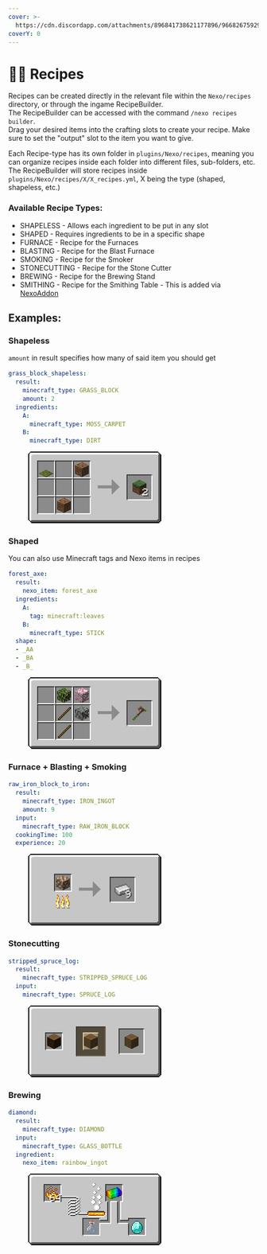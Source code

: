 ```yaml
---
cover: >-
  https://cdn.discordapp.com/attachments/896841738621177896/966826759293136996/unknown.png
coverY: 0
---
```


# 🧑‍🍳 Recipes

Recipes can be created directly in the relevant file within the `Nexo/recipes` directory, or through the ingame RecipeBuilder.\
The RecipeBuilder can be accessed with the command `/nexo recipes builder`.\
Drag your desired items into the crafting slots to create your recipe. Make sure to set the "output" slot to the item you want to give.

Each Recipe-type has its own folder in `plugins/Nexo/recipes`, meaning you can organize recipes inside each folder into different files, sub-folders, etc.\
The RecipeBuilder will store recipes inside `plugins/Nexo/recipes/X/X_recipes.yml`, X being the type (shaped, shapeless, etc.)

### Available Recipe Types:

* SHAPELESS - Allows each ingredient to be put in any slot
* SHAPED - Requires ingredients to be in a specific shape
* FURNACE - Recipe for the Furnaces
* BLASTING - Recipe for the Blast Furnace
* SMOKING - Recipe for the Smoker
* STONECUTTING - Recipe for the Stone Cutter
* BREWING - Recipe for the Brewing Stand
* SMITHING - Recipe for the Smithing Table - This is added via [NexoAddon](https://nexoaddon.gitbook.io/docs/recipes/smithing-recipe)

## Examples:

### Shapeless

`amount` in result specifies how many of said item you should get

```yaml
grass_block_shapeless:
  result:
    minecraft_type: GRASS_BLOCK
    amount: 2
  ingredients:
    A:
      minecraft_type: MOSS_CARPET
    B:
      minecraft_type: DIRT
```

<div align="left"><figure><img src="../.gitbook/assets/shapeless.png" alt=""><figcaption></figcaption></figure></div>

### Shaped

You can also use Minecraft tags and Nexo items in recipes

```yaml
forest_axe:
  result:
    nexo_item: forest_axe
  ingredients:
    A:
      tag: minecraft:leaves
    B:
      minecraft_type: STICK
  shape:
  - _AA
  - _BA
  - _B_

```

<div align="left"><figure><img src="../.gitbook/assets/shaped.png" alt=""><figcaption></figcaption></figure></div>

### Furnace + Blasting + Smoking

```yaml
raw_iron_block_to_iron:
  result:
    minecraft_type: IRON_INGOT
    amount: 9
  input:
    minecraft_type: RAW_IRON_BLOCK
  cookingTime: 100
  experience: 20
```

<div align="left"><figure><img src="../.gitbook/assets/smelting.png" alt=""><figcaption></figcaption></figure></div>

### Stonecutting

```yaml
stripped_spruce_log:
  result:
    minecraft_type: STRIPPED_SPRUCE_LOG
  input:
    minecraft_type: SPRUCE_LOG
```

<div align="left"><figure><img src="../.gitbook/assets/stonecutting.png" alt=""><figcaption></figcaption></figure></div>

### Brewing

```yaml
diamond:
  result:
    minecraft_type: DIAMOND
  input:
    minecraft_type: GLASS_BOTTLE
  ingredient:
    nexo_item: rainbow_ingot
```

<div align="left"><figure><img src="../.gitbook/assets/brewing.png" alt=""><figcaption></figcaption></figure></div>
